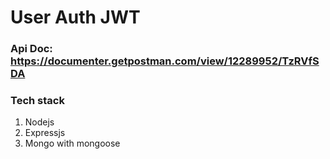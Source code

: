 # User Auth JWT

### Api Doc: https://documenter.getpostman.com/view/12289952/TzRVfSDA

### Tech stack
 1. Nodejs
 2. Expressjs
 3. Mongo with mongoose
